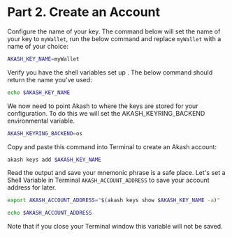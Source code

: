 # Part 2. Create an Account

Configure the name of your key. The command below will set the name of your key to `myWallet`, run the below command and replace `myWallet` with a name of your choice:

```bash
AKASH_KEY_NAME=myWallet
```

Verify you have the shell variables set up . The below command should return the name you've used:

```bash
echo $AKASH_KEY_NAME
```

We now need to point Akash to where the keys are stored for your configuration. To do this we will set the AKASH\_KEYRING\_BACKEND environmental variable.

```bash
AKASH_KEYRING_BACKEND=os
```

Copy and paste this command into Terminal to create an Akash account:

```bash
akash keys add $AKASH_KEY_NAME
```

Read the output and save your mnemonic phrase is a safe place. Let's set a Shell Variable in Terminal `AKASH_ACCOUNT_ADDRESS` to save your account address for later.

```bash
export AKASH_ACCOUNT_ADDRESS="$(akash keys show $AKASH_KEY_NAME -a)"

echo $AKASH_ACCOUNT_ADDRESS
```

Note that if you close your Terminal window this variable will not be saved.
